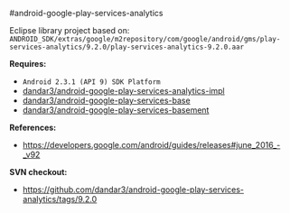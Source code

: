 #android-google-play-services-analytics

Eclipse library project based on:<br/>
`ANDROID_SDK/extras/google/m2repository/com/google/android/gms/play-services-analytics/9.2.0/play-services-analytics-9.2.0.aar`

**Requires:**
- `Android 2.3.1 (API 9) SDK Platform`
- [dandar3/android-google-play-services-analytics-impl](https://github.com/dandar3/android-google-play-services-analytics-impl/)
- [dandar3/android-google-play-services-base](https://github.com/dandar3/android-google-play-services-base/)
- [dandar3/android-google-play-services-basement](https://github.com/dandar3/android-google-play-services-basement/)

**References:**
- https://developers.google.com/android/guides/releases#june_2016_-_v92

**SVN checkout:**
* https://github.com/dandar3/android-google-play-services-analytics/tags/9.2.0